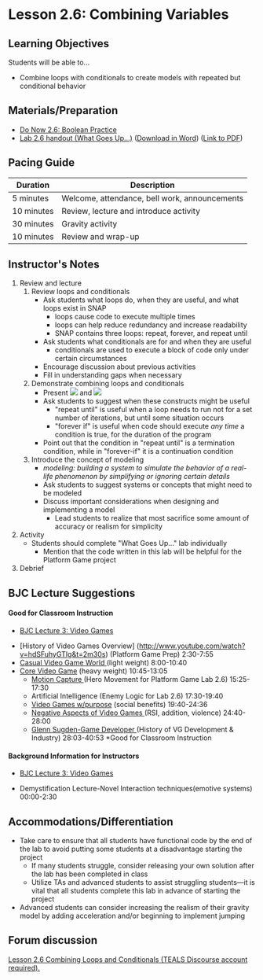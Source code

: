 <!--- REVISED -->
# Lesson 2.6: Combining Variables  

## Learning Objectives

Students will be able to...

-   Combine loops with conditionals to create models with repeated but conditional behavior

## Materials/Preparation

-   [Do Now 2.6: Boolean Practice](do_now_26.md)
-   [Lab 2.6 handout (What Goes Up...)](lab_26.md) ([Download in Word](https://tealsk12.gitbooks.io/introduction-to-computer-science/content/Unit%202%20Word/Lab%202.6%20What%20Goes%20Up.docx)) ([Link to PDF](https://tealsk12.gitbooks.io/introduction-to-computer-science/content/Unit%202%20PDF/Lab%202.6%20What%20Goes%20Up.pdf))

## Pacing Guide

| Duration   | Description                                   |
| ---------- | --------------------------------------------- |
| 5 minutes  | Welcome, attendance, bell work, announcements |
| 10 minutes | Review, lecture and introduce activity        |
| 30 minutes | Gravity activity                              |
| 10 minutes | Review and wrap-up                            |

## Instructor's Notes

1.  Review and lecture
    1.  Review loops and conditionals
        -   Ask students what loops do, when they are useful, and what loops exist in SNAP
            -   loops cause code to execute multiple times
            -   loops can help reduce redundancy and increase readability
            -   SNAP contains three loops: repeat, forever, and repeat until
        -   Ask students what conditionals are for and when they are useful
            -   conditionals are used to execute a block of code only under certain circumstances
        -   Encourage discussion about previous activities
        -   Fill in understanding gaps when necessary
    2.  Demonstrate combining loops and conditionals
        -   Present ![](<repeat until.png>) and ![](foreverIf.png)
        -   Ask students to suggest when these constructs might be useful
            -   "repeat until" is useful when a loop needs to run not for a set number of iterations, but until some situation occurs
            -   "forever if" is useful when code should execute _any time_ a condition is true, for the duration of the program
        -   Point out that the condition in "repeat until" is a termination condition, while in "forever-if" it is a continuation condition
    3.  Introduce the concept of modeling
        -   _modeling: building a system to simulate the behavior of a real-life phenomenon by simplifying or ignoring certain details_
        -   Ask students to suggest systems or concepts that might need to be modeled
        -   Discuss important considerations when designing and implementing a model
            -   Lead students to realize that most sacrifice some amount of accuracy or realism for simplicity
2.  Activity
    -   Students should complete "What Goes Up..." lab individually
        -   Mention that the code written in this lab will be helpful for the Platform Game project
3.  Debrief

## BJC Lecture Suggestions
#### Good for Classroom Instruction


 * [ BJC Lecture 3: Video Games](https://www.youtube.com/watch?v=hdSFuhyGTIg)
  - [History of Video Games Overview] (http://www.youtube.com/watch?v=hdSFuhyGTIg&t=2m30s) (Platform Game Prep) 2:30-7:55
  - [Casual Video Game World ](http://www.youtube.com/watch?v=hdSFuhyGTIg&t=8m0s)(light weight) 8:00-10:40
- [Core Video Game](http://www.youtube.com/watch?v=hdSFuhyGTIg&t=10m45s) (heavy weight) 10:45-13:05   
   - [Motion Capture ](http://www.youtube.com/watch?v=hdSFuhyGTIg&t=15m25s)(Hero Movement for Platform Game Lab 2.6) 15:25-17:30
   - Artificial Intelligence (Enemy Logic for Lab 2.6) 17:30-19:40
  - [Video Games w/purpose](http://www.youtube.com/watch?v=hdSFuhyGTIg&t=19m40s) (social benefits) 19:40-24:36
  - [Negative Aspects of Video Games ](http://www.youtube.com/watch?v=hdSFuhyGTIg&t=19m40s)(RSI, addition, violence) 24:40-28:00
  - [Glenn Sugden-Game Developer ](http://www.youtube.com/watch?v=hdSFuhyGTIg&t=28m03s)(History of VG Development & Industry) 28:03-40:53 *Good for Classroom Instruction

#### Background Information for Instructors


 * [ BJC Lecture 3: Video Games](https://www.youtube.com/watch?v=hdSFuhyGTIg)
  - Demystification Lecture-Novel Interaction techniques(emotive systems) 00:00-2:30


## Accommodations/Differentiation

-   Take care to ensure that all students have functional code by the end of the lab to avoid putting some students at a disadvantage starting the project
    -   If many students struggle, consider releasing your own solution after the lab has been completed in class
    -   Utilize TAs and advanced students to assist struggling students—it is vital that all students complete this lab in advance of starting the project
-   Advanced students can consider increasing the realism of their gravity model by adding acceleration and/or beginning to implement jumping

## Forum discussion

<a href="http://forums.tealsk12.org/c/intro-unit-2-loops/lesson-2-6-combining-loops-and-conditionals" target="_blank">
Lesson 2.6 Combining Loops and Conditionals (TEALS Discourse account required).</a>
